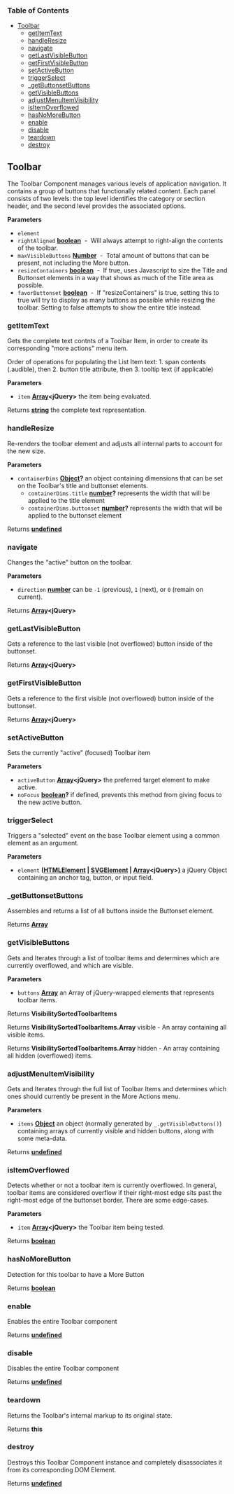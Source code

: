 <!-- Generated by documentation.js. Update this documentation by updating the source code. -->

### Table of Contents

-   [Toolbar](#toolbar)
    -   [getItemText](#getitemtext)
    -   [handleResize](#handleresize)
    -   [navigate](#navigate)
    -   [getLastVisibleButton](#getlastvisiblebutton)
    -   [getFirstVisibleButton](#getfirstvisiblebutton)
    -   [setActiveButton](#setactivebutton)
    -   [triggerSelect](#triggerselect)
    -   [\_getButtonsetButtons](#_getbuttonsetbuttons)
    -   [getVisibleButtons](#getvisiblebuttons)
    -   [adjustMenuItemVisibility](#adjustmenuitemvisibility)
    -   [isItemOverflowed](#isitemoverflowed)
    -   [hasNoMoreButton](#hasnomorebutton)
    -   [enable](#enable)
    -   [disable](#disable)
    -   [teardown](#teardown)
    -   [destroy](#destroy)

## Toolbar

The Toolbar Component manages various levels of application navigation.  It contains a group of buttons that functionally
related content. Each panel consists of two levels: the top level identifies the
category or section header, and the second level provides the associated options.

**Parameters**

-   `element`  
-   `rightAligned` **[boolean](https://developer.mozilla.org/en-US/docs/Web/JavaScript/Reference/Global_Objects/Boolean)**  -  Will always attempt to right-align the contents of the toolbar.
-   `maxVisibleButtons` **[Number](https://developer.mozilla.org/en-US/docs/Web/JavaScript/Reference/Global_Objects/Number)**  -  Total amount of buttons that can be present, not including the More button.
-   `resizeContainers` **[boolean](https://developer.mozilla.org/en-US/docs/Web/JavaScript/Reference/Global_Objects/Boolean)**  -  If true, uses Javascript to size the Title and Buttonset elements in a way that shows as much of the Title area as possible.
-   `favorButtonset` **[boolean](https://developer.mozilla.org/en-US/docs/Web/JavaScript/Reference/Global_Objects/Boolean)**  -  If "resizeContainers" is true, setting this to true will try to display as many buttons as possible while resizing the toolbar.  Setting to false attempts to show the entire title instead.

### getItemText

Gets the complete text contnts of a Toolbar Item, in order to create its corresponding "more actions" menu item.

Order of operations for populating the List Item text:
1\. span contents (.audible), then
2\. button title attribute, then
3\. tooltip text (if applicable)

**Parameters**

-   `item` **[Array](https://developer.mozilla.org/en-US/docs/Web/JavaScript/Reference/Global_Objects/Array)&lt;jQuery>** the item being evaluated.

Returns **[string](https://developer.mozilla.org/en-US/docs/Web/JavaScript/Reference/Global_Objects/String)** the complete text representation.

### handleResize

Re-renders the toolbar element and adjusts all internal parts to account for the new size.

**Parameters**

-   `containerDims` **[Object](https://developer.mozilla.org/en-US/docs/Web/JavaScript/Reference/Global_Objects/Object)?** an object containing dimensions that can be set on the Toolbar's title and buttonset elements.
    -   `containerDims.title` **[number](https://developer.mozilla.org/en-US/docs/Web/JavaScript/Reference/Global_Objects/Number)?** represents the width that will be applied to the title element
    -   `containerDims.buttonset` **[number](https://developer.mozilla.org/en-US/docs/Web/JavaScript/Reference/Global_Objects/Number)?** represents the width that will be applied to the buttonset element

Returns **[undefined](https://developer.mozilla.org/en-US/docs/Web/JavaScript/Reference/Global_Objects/undefined)** 

### navigate

Changes the "active" button on the toolbar.

**Parameters**

-   `direction` **[number](https://developer.mozilla.org/en-US/docs/Web/JavaScript/Reference/Global_Objects/Number)** can be `-1` (previous), `1` (next), or `0` (remain on current).

Returns **[Array](https://developer.mozilla.org/en-US/docs/Web/JavaScript/Reference/Global_Objects/Array)&lt;jQuery>** 

### getLastVisibleButton

Gets a reference to the last visible (not overflowed) button inside of the buttonset.

Returns **[Array](https://developer.mozilla.org/en-US/docs/Web/JavaScript/Reference/Global_Objects/Array)&lt;jQuery>** 

### getFirstVisibleButton

Gets a reference to the first visible (not overflowed) button inside of the buttonset.

Returns **[Array](https://developer.mozilla.org/en-US/docs/Web/JavaScript/Reference/Global_Objects/Array)&lt;jQuery>** 

### setActiveButton

Sets the currently "active" (focused) Toolbar item

**Parameters**

-   `activeButton` **[Array](https://developer.mozilla.org/en-US/docs/Web/JavaScript/Reference/Global_Objects/Array)&lt;jQuery>** the preferred target element to make active.
-   `noFocus` **[boolean](https://developer.mozilla.org/en-US/docs/Web/JavaScript/Reference/Global_Objects/Boolean)?** if defined, prevents this method from giving focus to the new active button.

### triggerSelect

Triggers a "selected" event on the base Toolbar element using a common element as an argument.

**Parameters**

-   `element` **([HTMLElement](https://developer.mozilla.org/en-US/docs/Web/HTML/Element) \| [SVGElement](https://developer.mozilla.org/en-US/docs/Web/SVG/Element/animate) \| [Array](https://developer.mozilla.org/en-US/docs/Web/JavaScript/Reference/Global_Objects/Array)&lt;jQuery>)** a jQuery Object containing an anchor tag, button, or input field.

### \_getButtonsetButtons

Assembles and returns a list of all buttons inside the Buttonset element.

Returns **[Array](https://developer.mozilla.org/en-US/docs/Web/JavaScript/Reference/Global_Objects/Array)** 

### getVisibleButtons

Gets and Iterates through a list of toolbar items and determines which are currently overflowed, and which are visible.

**Parameters**

-   `buttons` **[Array](https://developer.mozilla.org/en-US/docs/Web/JavaScript/Reference/Global_Objects/Array)** an Array of jQuery-wrapped elements that represents toolbar items.

Returns **VisibilitySortedToolbarItems** 

Returns **VisibilitySortedToolbarItems.Array** visible - An array containing all visible items.

Returns **VisibilitySortedToolbarItems.Array** hidden - An array containing all hidden (overflowed) items.

### adjustMenuItemVisibility

Gets and Iterates through the full list of Toolbar Items and determines which ones should currently be present in the More Actions menu.

**Parameters**

-   `items` **[Object](https://developer.mozilla.org/en-US/docs/Web/JavaScript/Reference/Global_Objects/Object)** an object (normally generated by `_.getVisibleButtons()`) containing arrays of currently visible and hidden buttons, along with some meta-data.

Returns **[undefined](https://developer.mozilla.org/en-US/docs/Web/JavaScript/Reference/Global_Objects/undefined)** 

### isItemOverflowed

Detects whether or not a toolbar item is currently overflowed.  In general, toolbar items are considered overflow if their right-most edge sits past the right-most edge of the buttonset border.  There are some edge-cases.

**Parameters**

-   `item` **[Array](https://developer.mozilla.org/en-US/docs/Web/JavaScript/Reference/Global_Objects/Array)&lt;jQuery>** the Toolbar item being tested.

Returns **[boolean](https://developer.mozilla.org/en-US/docs/Web/JavaScript/Reference/Global_Objects/Boolean)** 

### hasNoMoreButton

Detection for this toolbar to have a More Button

Returns **[boolean](https://developer.mozilla.org/en-US/docs/Web/JavaScript/Reference/Global_Objects/Boolean)** 

### enable

Enables the entire Toolbar component

Returns **[undefined](https://developer.mozilla.org/en-US/docs/Web/JavaScript/Reference/Global_Objects/undefined)** 

### disable

Disables the entire Toolbar component

Returns **[undefined](https://developer.mozilla.org/en-US/docs/Web/JavaScript/Reference/Global_Objects/undefined)** 

### teardown

Returns the Toolbar's internal markup to its original state.

Returns **this** 

### destroy

Destroys this Toolbar Component instance and completely disassociates it from its corresponding DOM Element.

Returns **[undefined](https://developer.mozilla.org/en-US/docs/Web/JavaScript/Reference/Global_Objects/undefined)** 
